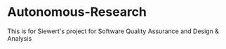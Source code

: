 # Autonomous-Research
This is for Siewert's project for Software Quality Assurance and Design &amp; Analysis
